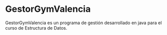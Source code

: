 # GestorGymValencia
GestorGymValencia es un programa de gestión desarrollado en java para el curso de Estructura de Datos.
